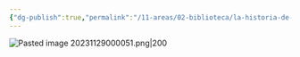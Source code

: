 ```yaml
---
{"dg-publish":true,"permalink":"/11-areas/02-biblioteca/la-historia-de-manu/","noteIcon":""}
---
```


![Pasted image 20231129000051.png|200](/img/user/02%20Image/Pasted%20image%2020231129000051.png)